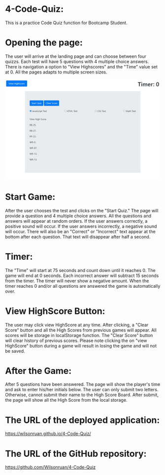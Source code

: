 # 4-Code-Quiz:

This is a practice Code Quiz function for Bootcamp Student.

# Opening the page:

The user will arrive at the landing page and can choose between four quizzs.  Each test will have 5 questions with 4 multiple choice answers.  There is navigation a option to "View Highscores" and the "Time" value set at 0.  All the pages adapts to multiple screen sizes.

![](./assets/images/After-Game.jpg)

# Start Game:

After the user chooses the test and clicks on the "Start Quiz."  The page will provide a question and 4 multiple choice answers. All the questions and answers will appear at random orders.  If the user answers correctly, a positive sound will occur.  If the user answers incorrectly, a negative sound will occur. There will also be an "Correct" or "Incorrect" text appear at the bottom after each question.  That text will disappear after half a second.

# Timer:

The "Time" will start at 75 seconds and count down until it reaches 0.  The game will end at 0 seconds.  Each incorrect answer will subtract 15 seconds from the timer.  The timer will never show a negative amount.  When the timer reaches 0 and/or all questions are answered the game is automatically over. 

# View HighScore Button:

The user may click view HighScore at any time. After clicking, a "Clear Score" button and all the High Scores from previous games will appear.  All scores will be storage in localStorage function. The "Clear Score" button will clear history of previous scores. Please note clicking the on "view HighScore" button during a game will result in losing the game and will not be saved. 

# After the Game:

After 5 questions have been answered.  The page will show the player's time and ask to enter his/her initials below.  The user can only submit two letters.  Otherwise, cannot submit their name to the High Score Board.  After submit, the page will show all the High Score from the local storage.  


# The URL of the deployed application:

https://wilsonruan.github.io/4-Code-Quiz/

# The URL of the GitHub repository:

https://github.com/Wilsonruan/4-Code-Quiz